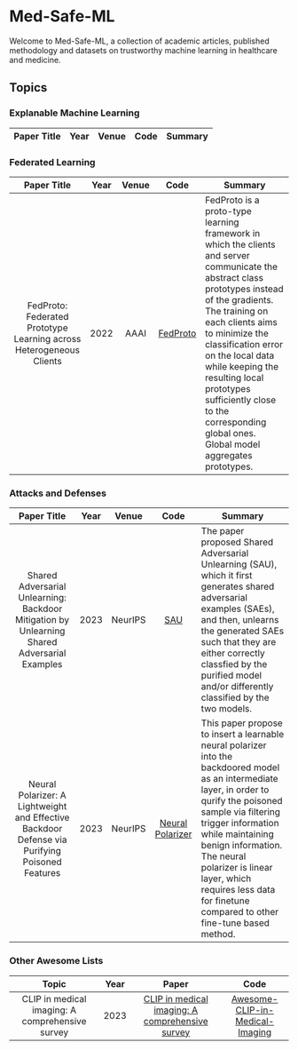 # Med-Safe-ML
Welcome to Med-Safe-ML, a collection of academic articles, published methodology and datasets on trustworthy machine learning in healthcare and medicine.

## Topics

### Explanable Machine Learning
| **Paper Title** | **Year** | **Venue** | **Code** | **Summary** |
| :---------------: | :----: | :----: | :----: | ---- |

### Federated Learning
| **Paper Title** | **Year** | **Venue** | **Code** | **Summary** |
| :---------------: | :----: | :----: | :----: | ---- |
| FedProto: Federated Prototype Learning across Heterogeneous Clients | 2022 | AAAI | [FedProto](https://github.com/yuetan031/FedProto) | FedProto is a proto-type learning framework in which the clients and server communicate the abstract class prototypes instead of the gradients. The training on each clients aims to minimize the classification error on the local data while keeping the resulting local prototypes sufficiently close to the corresponding global ones. Global model aggregates prototypes. |

### Attacks and Defenses
| **Paper Title** | **Year** | **Venue** | **Code** | **Summary** |
| :---------------: | :----: | :----: | :----: | ---- |
| Shared Adversarial Unlearning: Backdoor Mitigation by Unlearning Shared Adversarial Examples | 2023 | NeurIPS | [SAU](https://github.com/SCLBD/BackdoorBench) | The paper proposed Shared Adversarial Unlearning (SAU), which it first generates shared adversarial examples (SAEs), and then, unlearns the generated SAEs such that they are either correctly classfied by the purified model and/or differently classified by the two models. |
| Neural Polarizer: A Lightweight and Effective Backdoor Defense via Purifying Poisoned Features | 2023 | NeurIPS | [Neural Polarizer](https://github.com/SCLBD/BackdoorBench) | This paper propose to insert a learnable neural polarizer into the backdoored model as an intermediate layer, in order to qurify the poisoned sample via filtering trigger information while maintaining benign information. The neural polarizer is linear layer, which requires less data for finetune compared to other fine-tune based method. |

### Other Awesome Lists
| **Topic** | **Year** | **Paper** | **Code** |
| :---------------: | :----: | :----: | :----: |
| CLIP in medical imaging: A comprehensive survey | 2023 | [CLIP in medical imaging: A comprehensive survey](https://arxiv.org/pdf/2312.07353.pdf) | [Awesome-CLIP-in-Medical-Imaging](Awesome-CLIP-in-Medical-Imaging)|